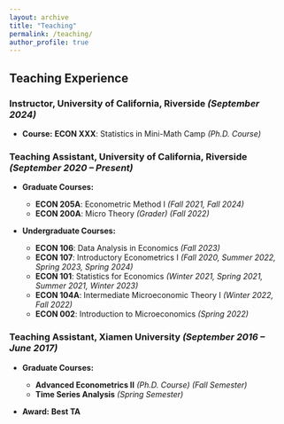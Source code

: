 ```yaml
---
layout: archive
title: "Teaching"
permalink: /teaching/
author_profile: true
---
```


## Teaching Experience

### **Instructor, University of California, Riverside** *(September 2024)*

- **Course:** **ECON XXX**: Statistics in Mini-Math Camp *(Ph.D. Course)*

### **Teaching Assistant, University of California, Riverside** *(September 2020 – Present)*

- **Graduate Courses:**
  - **ECON 205A**: Econometric Method I *(Fall 2021, Fall 2024)*
  - **ECON 200A**: Micro Theory *(Grader)* *(Fall 2022)*

- **Undergraduate Courses:**
  - **ECON 106**: Data Analysis in Economics *(Fall 2023)*
  - **ECON 107**: Introductory Econometrics I *(Fall 2020, Summer 2022, Spring 2023, Spring 2024)*
  - **ECON 101**: Statistics for Economics *(Winter 2021, Spring 2021, Summer 2021, Winter 2023)*
  - **ECON 104A**: Intermediate Microeconomic Theory I *(Winter 2022, Fall 2022)*
  - **ECON 002**: Introduction to Microeconomics *(Spring 2022)*

### **Teaching Assistant, Xiamen University** *(September 2016 – June 2017)*

- **Graduate Courses:**
  - **Advanced Econometrics II** *(Ph.D. Course)* *(Fall Semester)*
  - **Time Series Analysis** *(Spring Semester)*

- **Award:** **Best TA**
